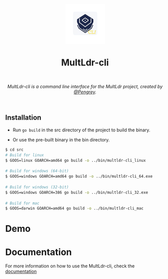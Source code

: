 <div align="center">
  <img width="125px" src="assets/MultLdr-cli.png" />
  <h1>MultLdr-cli</h1>
  <br/>

  <p><i>MultLdr-cli is a command line interface for the MultLdr project, created by <a href="https://infosec.exchange/@Pengrey">@Pengrey</a>.</i></p>
  <br />
  
</div>

## Installation

* Run `go build` in the src directory of the project to build the binary.

* Or use the pre-built binary in the bin directory.

```bash
$ cd src
# Build for linux
$ GOOS=linux GOARCH=amd64 go build -o ../bin/multldr-cli_linux

# Build for windows (64-bit)
$ GOOS=windows GOARCH=amd64 go build -o ../bin/multldr-cli_64.exe

# Build for windows (32-bit)
$ GOOS=windows GOARCH=386 go build -o ../bin/multldr-cli_32.exe

# Build for mac
$ GOOS=darwin GOARCH=amd64 go build -o ../bin/multldr-cli_mac
```

# Demo

# Documentation
For more information on how to use the MultLdr-cli, check the [documentation](https://multsec.github.io/docs/multldr-cli/)